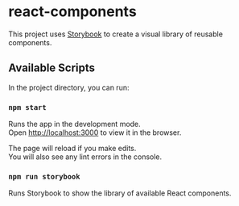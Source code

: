 # react-components

This project uses [Storybook](https://storybook.js.org/docs/basics/introduction/) to create a visual library of reusable components.<br />

## Available Scripts

In the project directory, you can run:

### `npm start`

Runs the app in the development mode.<br />
Open [http://localhost:3000](http://localhost:3000) to view it in the browser.

The page will reload if you make edits.<br />
You will also see any lint errors in the console.

### `npm run storybook`

Runs Storybook to show the library of available React components.
